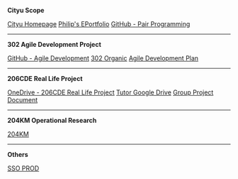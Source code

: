 <html>

<body>

<p><B>Cityu Scope</B></p>
<a href="https://www.cityu.edu.hk/" target="_blank">Cityu Homepage</a>
<a href="https://sites.google.com/view/300add2019itb203" target="_blank">Philip's EPortfolio</a>
<a href="https://github.com/wawa1991/pairprogramming" target="_blank">GitHub - Pair Programming</a>
<hr>

<p><B>302 Agile Development Project</B></p>
<a href="https://github.com/cu302cemgp3/302CEM" target="_blank">GitHub - Agile Development</a>
<a href="https://302.winkoxd.com/" target="_blank">302 Organic</a>
<a href="https://portland-my.sharepoint.com/:x:/g/personal/hwhui8-c_ad_cityu_edu_hk/EXFKFcyGFm1Ms89gjKTg1nIBUc6SOF0DFg-4oc-lk6igwg?e=rNZA9R" target="_blank">Agile Development Plan</a>    
<hr>
    
<p><B>206CDE Real Life Project</B></p>
<a href="https://portland-my.sharepoint.com/:f:/g/personal/hwhui8-c_ad_cityu_edu_hk/EoSDAIK92aVJuIiHAcQaZ9kBnEV46UJEFX31MZJRrurZDQ?e=q7szto" target="_blank">OneDrive - 206CDE Real Life Project</a>
<a href="https://goo.gl/vR2qjr" target="_blank">Tutor Google Drive</a>
<a href="https://drive.google.com/drive/folders/1fVN5XhPmD7JvsYRG9kzzEJalorQTsvnz" target="_blank">Group Project Document</a>
<hr>
    
<p><B>204KM Operational Research</B></p>
<a href="http://personal.cityu.edu.hk/~dcccclau/or/" target="_blank">204KM</a>
<hr>
<p><B>Others</B></p>
<a href="http://ebusiness.schenker.com.hk/SSO/login.html" target="_blank">SSO PROD</a>

</body>
</html>

